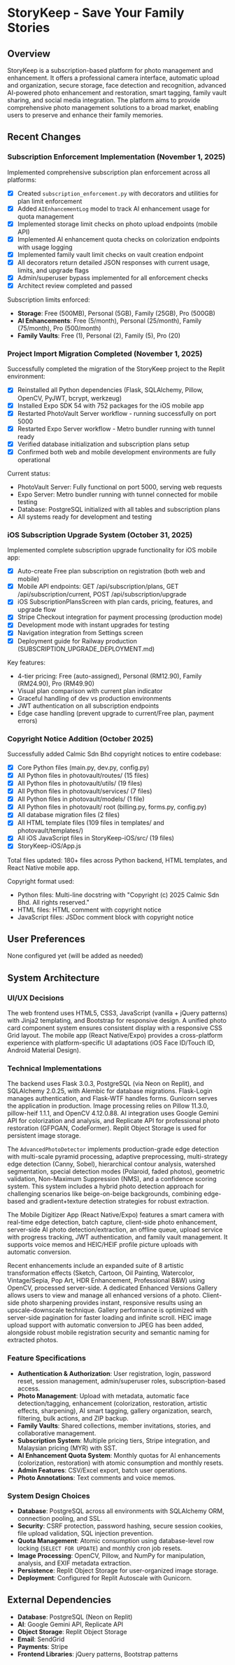 # StoryKeep - Save Your Family Stories

## Overview
StoryKeep is a subscription-based platform for photo management and enhancement. It offers a professional camera interface, automatic upload and organization, secure storage, face detection and recognition, advanced AI-powered photo enhancement and restoration, smart tagging, family vault sharing, and social media integration. The platform aims to provide comprehensive photo management solutions to a broad market, enabling users to preserve and enhance their family memories.

## Recent Changes

### Subscription Enforcement Implementation (November 1, 2025)
Implemented comprehensive subscription plan enforcement across all platforms:
- [x] Created `subscription_enforcement.py` with decorators and utilities for plan limit enforcement
- [x] Added `AIEnhancementLog` model to track AI enhancement usage for quota management
- [x] Implemented storage limit checks on photo upload endpoints (mobile API)
- [x] Implemented AI enhancement quota checks on colorization endpoints with usage logging
- [x] Implemented family vault limit checks on vault creation endpoint
- [x] All decorators return detailed JSON responses with current usage, limits, and upgrade flags
- [x] Admin/superuser bypass implemented for all enforcement checks
- [x] Architect review completed and passed

Subscription limits enforced:
- **Storage**: Free (500MB), Personal (5GB), Family (25GB), Pro (500GB)
- **AI Enhancements**: Free (5/month), Personal (25/month), Family (75/month), Pro (500/month)
- **Family Vaults**: Free (1), Personal (2), Family (5), Pro (20)

### Project Import Migration Completed (November 1, 2025)
Successfully completed the migration of the StoryKeep project to the Replit environment:
- [x] Reinstalled all Python dependencies (Flask, SQLAlchemy, Pillow, OpenCV, PyJWT, bcrypt, werkzeug)
- [x] Installed Expo SDK 54 with 752 packages for the iOS mobile app
- [x] Restarted PhotoVault Server workflow - running successfully on port 5000
- [x] Restarted Expo Server workflow - Metro bundler running with tunnel ready
- [x] Verified database initialization and subscription plans setup
- [x] Confirmed both web and mobile development environments are fully operational

Current status:
- PhotoVault Server: Fully functional on port 5000, serving web requests
- Expo Server: Metro bundler running with tunnel connected for mobile testing
- Database: PostgreSQL initialized with all tables and subscription plans
- All systems ready for development and testing

### iOS Subscription Upgrade System (October 31, 2025)
Implemented complete subscription upgrade functionality for iOS mobile app:
- [x] Auto-create Free plan subscription on registration (both web and mobile)
- [x] Mobile API endpoints: GET /api/subscription/plans, GET /api/subscription/current, POST /api/subscription/upgrade
- [x] iOS SubscriptionPlansScreen with plan cards, pricing, features, and upgrade flow
- [x] Stripe Checkout integration for payment processing (production mode)
- [x] Development mode with instant upgrades for testing
- [x] Navigation integration from Settings screen
- [x] Deployment guide for Railway production (SUBSCRIPTION_UPGRADE_DEPLOYMENT.md)

Key features:
- 4-tier pricing: Free (auto-assigned), Personal (RM12.90), Family (RM24.90), Pro (RM49.90)
- Visual plan comparison with current plan indicator
- Graceful handling of dev vs production environments
- JWT authentication on all subscription endpoints
- Edge case handling (prevent upgrade to current/Free plan, payment errors)

### Copyright Notice Addition (October 2025)
Successfully added Calmic Sdn Bhd copyright notices to entire codebase:
- [x] Core Python files (main.py, dev.py, config.py)
- [x] All Python files in photovault/routes/ (15 files)
- [x] All Python files in photovault/utils/ (19 files)
- [x] All Python files in photovault/services/ (7 files)
- [x] All Python files in photovault/models/ (1 file)
- [x] All Python files in photovault/ root (billing.py, forms.py, config.py)
- [x] All database migration files (2 files)
- [x] All HTML template files (109 files in templates/ and photovault/templates/)
- [x] All iOS JavaScript files in StoryKeep-iOS/src/ (19 files)
- [x] StoryKeep-iOS/App.js

Total files updated: 180+ files across Python backend, HTML templates, and React Native mobile app.

Copyright format used:
- Python files: Multi-line docstring with "Copyright (c) 2025 Calmic Sdn Bhd. All rights reserved."
- HTML files: HTML comment with copyright notice
- JavaScript files: JSDoc comment block with copyright notice

## User Preferences
None configured yet (will be added as needed)

## System Architecture

### UI/UX Decisions
The web frontend uses HTML5, CSS3, JavaScript (vanilla + jQuery patterns) with Jinja2 templating, and Bootstrap for responsive design. A unified photo card component system ensures consistent display with a responsive CSS Grid layout. The mobile app (React Native/Expo) provides a cross-platform experience with platform-specific UI adaptations (iOS Face ID/Touch ID, Android Material Design).

### Technical Implementations
The backend uses Flask 3.0.3, PostgreSQL (via Neon on Replit), and SQLAlchemy 2.0.25, with Alembic for database migrations. Flask-Login manages authentication, and Flask-WTF handles forms. Gunicorn serves the application in production. Image processing relies on Pillow 11.3.0, pillow-heif 1.1.1, and OpenCV 4.12.0.88. AI integration uses Google Gemini API for colorization and analysis, and Replicate API for professional photo restoration (GFPGAN, CodeFormer). Replit Object Storage is used for persistent image storage.

The `AdvancedPhotoDetector` implements production-grade edge detection with multi-scale pyramid processing, adaptive preprocessing, multi-strategy edge detection (Canny, Sobel), hierarchical contour analysis, watershed segmentation, special detection modes (Polaroid, faded photos), geometric validation, Non-Maximum Suppression (NMS), and a confidence scoring system. This system includes a hybrid photo detection approach for challenging scenarios like beige-on-beige backgrounds, combining edge-based and gradient+texture detection strategies for robust extraction.

The Mobile Digitizer App (React Native/Expo) features a smart camera with real-time edge detection, batch capture, client-side photo enhancement, server-side AI photo detection/extraction, an offline queue, upload service with progress tracking, JWT authentication, and family vault management. It supports voice memos and HEIC/HEIF profile picture uploads with automatic conversion.

Recent enhancements include an expanded suite of 8 artistic transformation effects (Sketch, Cartoon, Oil Painting, Watercolor, Vintage/Sepia, Pop Art, HDR Enhancement, Professional B&W) using OpenCV, processed server-side. A dedicated Enhanced Versions Gallery allows users to view and manage all enhanced versions of a photo. Client-side photo sharpening provides instant, responsive results using an upscale-downscale technique. Gallery performance is optimized with server-side pagination for faster loading and infinite scroll. HEIC image upload support with automatic conversion to JPEG has been added, alongside robust mobile registration security and semantic naming for extracted photos.

### Feature Specifications
- **Authentication & Authorization**: User registration, login, password reset, session management, admin/superuser roles, subscription-based access.
- **Photo Management**: Upload with metadata, automatic face detection/tagging, enhancement (colorization, restoration, artistic effects, sharpening), AI smart tagging, gallery organization, search, filtering, bulk actions, and ZIP backup.
- **Family Vaults**: Shared collections, member invitations, stories, and collaborative management.
- **Subscription System**: Multiple pricing tiers, Stripe integration, and Malaysian pricing (MYR) with SST.
- **AI Enhancement Quota System**: Monthly quotas for AI enhancements (colorization, restoration) with atomic consumption and monthly resets.
- **Admin Features**: CSV/Excel export, batch user operations.
- **Photo Annotations**: Text comments and voice memos.

### System Design Choices
- **Database**: PostgreSQL across all environments with SQLAlchemy ORM, connection pooling, and SSL.
- **Security**: CSRF protection, password hashing, secure session cookies, file upload validation, SQL injection prevention.
- **Quota Management**: Atomic consumption using database-level row locking (`SELECT FOR UPDATE`) and monthly cron job resets.
- **Image Processing**: OpenCV, Pillow, and NumPy for manipulation, analysis, and EXIF metadata extraction.
- **Persistence**: Replit Object Storage for user-organized image storage.
- **Deployment**: Configured for Replit Autoscale with Gunicorn.

## External Dependencies
- **Database**: PostgreSQL (Neon on Replit)
- **AI**: Google Gemini API, Replicate API
- **Object Storage**: Replit Object Storage
- **Email**: SendGrid
- **Payments**: Stripe
- **Frontend Libraries**: jQuery patterns, Bootstrap patterns